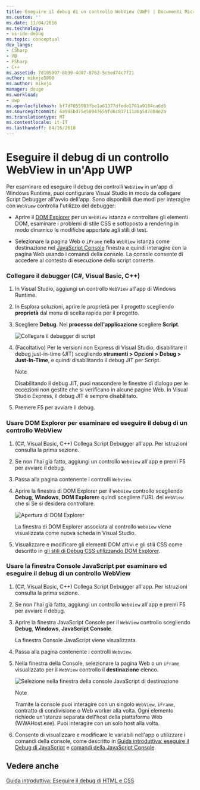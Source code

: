 ```yaml
---
title: Eseguire il debug di un controllo WebView (UWP) | Documenti Microsoft
ms.custom: ''
ms.date: 11/04/2016
ms.technology:
- vs-ide-debug
ms.topic: conceptual
dev_langs:
- CSharp
- VB
- FSharp
- C++
ms.assetid: 7d105907-8b39-4d07-8762-5c5ed74c7f21
author: mikejo5000
ms.author: mikejo
manager: douge
ms.workload:
- uwp
ms.openlocfilehash: bf7d7055983fbe1a61377dfede1761a9184ca6d6
ms.sourcegitcommit: 6a9d5bd75e50947659fd6c837111a6a547884e2a
ms.translationtype: MT
ms.contentlocale: it-IT
ms.lasthandoff: 04/16/2018
---
```

# <a name="debug-a-webview-control-in-a-uwp-app"></a>Eseguire il debug di un controllo WebView in un'App UWP
  
 Per esaminare ed eseguire il debug dei controlli `WebView` in un'app di Windows Runtime, puoi configurare Visual Studio in modo da collegare Script Debugger all'avvio dell'app. Sono disponibili due modi per interagire con `WebView` controlla l'utilizzo del debugger:  
  
-   Aprire il [DOM Explorer](../debugger/quickstart-debug-html-and-css.md) per un `WebView` istanza e controllare gli elementi DOM, esaminare i problemi di stile CSS e sottoposto a rendering in modo dinamico le modifiche apportate agli stili di test.  
  
-   Selezionare la pagina Web o `iFrame` nella `WebView` istanza come destinazione nel [JavaScript Console](../debugger/javascript-console-commands.md) finestra e quindi interagire con la pagina Web usando i comandi della console. La console consente di accedere al contesto di esecuzione dello script corrente.  
  
### <a name="attach-the-debugger-c-visual-basic-c"></a>Collegare il debugger (C#, Visual Basic, C++)  
  
1.  In Visual Studio, aggiungi un controllo `WebView` all'app di Windows Runtime.  
  
2.  In Esplora soluzioni, aprire le proprietà per il progetto scegliendo **proprietà** dal menu di scelta rapida per il progetto.  
  
3.  Scegliere **Debug**. Nel **processo dell'applicazione** scegliere **Script**.  
  
     ![Collegare il debugger di script](../debugger/media/js_dom_webview_script_debugger.png "JS_DOM_WebView_Script_Debugger")  
  
4.  (Facoltativo) Per le versioni non Express di Visual Studio, disabilitare il debug just-in-time (JIT) scegliendo **strumenti > Opzioni > Debug > Just-In-Time**, e quindi disabilitando il debug JIT per Script.  
  
    > [!NOTE]
    >  Disabilitando il debug JIT, puoi nascondere le finestre di dialogo per le eccezioni non gestite che si verificano in alcune pagine Web. In Visual Studio Express, il debug JIT è sempre disabilitato.  
  
5.  Premere F5 per avviare il debug.  
  
### <a name="use-the-dom-explorer-to-inspect-and-debug-a-webview-control"></a>Usare DOM Explorer per esaminare ed eseguire il debug di un controllo WebView  
  
1.  (C#, Visual Basic, C++) Collega Script Debugger all'app. Per istruzioni consulta la prima sezione.  
  
2.  Se non l'hai già fatto, aggiungi un controllo `WebView` all'app e premi F5 per avviare il debug.  
  
3.  Passa alla pagina contenente i controlli `Webview`.  
  
4.  Aprire la finestra di DOM Explorer per il `WebView` controllo scegliendo **Debug**, **Windows**, **DOM Explorer**e quindi scegliere l'URL del `WebView` che si Se si desidera controllare.  
  
     ![Apertura di DOM Explorer](../debugger/media/js_dom_webview.png "JS_DOM_WebView")  
  
     La finestra di DOM Explorer associata al controllo `WebView` viene visualizzata come nuova scheda in Visual Studio.  
  
5.  Visualizzare e modificare gli elementi DOM attivi e gli stili CSS come descritto in [gli stili di Debug CSS utilizzando DOM Explorer](../debugger/debug-css-styles-using-dom-explorer.md).  
  
### <a name="use-the-javascript-console-window-to-inspect-and-debug-a-webview-control"></a>Usare la finestra Console JavaScript per esaminare ed eseguire il debug di un controllo WebView  
  
1.  (C#, Visual Basic, C++) Collega Script Debugger all'app. Per istruzioni consulta la prima sezione.  
  
2.  Se non l'hai già fatto, aggiungi un controllo `WebView` all'app e premi F5 per avviare il debug.  
  
3.  Aprire la finestra JavaScript Console per il `WebView` controllo scegliendo **Debug**, **Windows**, **JavaScript Console**.  
  
     La finestra Console JavaScript viene visualizzata.  
  
4.  Passa alla pagina contenente i controlli `Webview`.  
  
5.  Nella finestra della Console, selezionare la pagina Web o un `iFrame` visualizzato per il `WebView` controllo il **destinazione** elenco.  
  
     ![Selezione nella finestra della console JavaScript di destinazione](../debugger/media/js_console_target.png "JS_Console_Target")  
  
    > [!NOTE]
    >  Tramite la console puoi interagire con un singolo `WebView`, `iFrame`, contratto di condivisione o Web worker alla volta. Ogni elemento richiede un'istanza separata dell'host della piattaforma Web (WWAHost.exe). Puoi interagire con un solo host alla volta.  
  
6.  Consente di visualizzare e modificare le variabili nell'app o utilizzare i comandi della console, come descritto in [Guida introduttiva: eseguire il Debug di JavaScript](../debugger/quickstart-debug-javascript-using-the-console.md) e [comandi della JavaScript Console](../debugger/javascript-console-commands.md).  
  
## <a name="see-also"></a>Vedere anche  
 [Guida introduttiva: Eseguire il debug di HTML e CSS](../debugger/quickstart-debug-html-and-css.md)